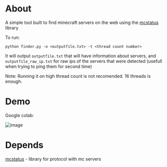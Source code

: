 # About
 A simple tool built to find minecraft servers on the web using the [mcstatus](https://pypi.org/project/mcstatus/) library
 
 To run:
 
  `
  python finder.py -o <outputfile.txt> -t <thread count number>  
  `
  
  It will output `outputfile.txt` that will have information about servers, and `outputfile_raw_ip.txt` for raw ips of the servers that were detected (usefull when trying to ping them for second time)  
  
  Note: Running it on high thread count is not recomended. 16 threads is enough.
  
  
  
 
# Demo
 Google colab:

![image](https://user-images.githubusercontent.com/107749872/204839162-0c145d3e-bfe1-4225-ab02-335a819a1c86.png)
 
# Depends
 [mcstatus](https://pypi.org/project/mcstatus/) - library for protocol with mc servers
